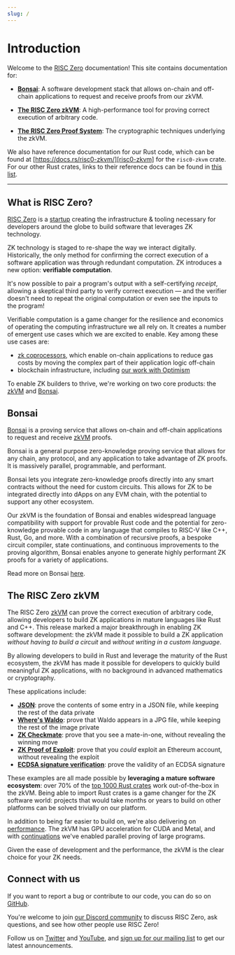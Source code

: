 ```yaml
---
slug: /
---
```


# Introduction

Welcome to the [RISC Zero] documentation! This site contains documentation for:

- **[Bonsai]**: A software development stack that allows on-chain and off-chain
  applications to request and receive proofs from our zkVM.

- **[The RISC Zero zkVM][zkVM]**: A high-performance tool for proving correct
  execution of arbitrary code.

- **[The RISC Zero Proof System][proof-system]**: The cryptographic techniques
  underlying the zkVM.

We also have reference documentation for our Rust code, which can be found at
[https://docs.rs/risc0-zkvm/][risc0-zkvm] for the `risc0-zkvm` crate. For our
other Rust crates, links to their reference docs can be found in [this
list][rust-libraries].

---

## What is RISC Zero?

[RISC Zero] is a [startup] creating the infrastructure & tooling necessary for
developers around the globe to build software that leverages ZK technology.

ZK technology is staged to re-shape the way we interact digitally. Historically,
the only method for confirming the correct execution of a software application
was through redundant computation. ZK introduces a new option: **verifiable
computation**.

It's now possible to pair a program's output with a self-certifying _receipt_,
allowing a skeptical third party to verify correct execution — and the verifier
doesn't need to repeat the original computation or even see the inputs to the
program!

Verifiable computation is a game changer for the resilience and economics of
operating the computing infrastructure we all rely on. It creates a number of
emergent use cases which we are excited to enable. Key among these use cases
are:

- [zk coprocessors], which enable on-chain applications to reduce gas costs by
  moving the complex part of their application logic off-chain
- blockchain infrastructure, including [our work with Optimism][optimism]

To enable ZK builders to thrive, we're working on two core products: the [zkVM]
and [Bonsai].

## Bonsai

[Bonsai] is a proving service that allows on-chain and off-chain applications to
request and receive [zkVM] proofs.

Bonsai is a general purpose zero-knowledge proving service that allows for any
chain, any protocol, and any application to take advantage of ZK proofs. It is
massively parallel, programmable, and performant.

Bonsai lets you integrate zero-knowledge proofs directly into any smart
contracts without the need for custom circuits. This allows for ZK to be
integrated directly into dApps on any EVM chain, with the potential to support
any other ecosystem.

Our zkVM is the foundation of Bonsai and enables widespread language
compatibility with support for provable Rust code and the potential for
zero-knowledge provable code in any language that compiles to RISC-V like C++,
Rust, Go, and more. With a combination of recursive proofs, a bespoke circuit
compiler, state continuations, and continuous improvements to the proving
algorithm, Bonsai enables anyone to generate highly performant ZK proofs for a
variety of applications.

Read more on Bonsai [here][Bonsai].

## The RISC Zero zkVM

The RISC Zero [zkVM] can prove the correct execution of arbitrary code, allowing
developers to build ZK applications in mature languages like Rust and C++. This
release marked a major breakthrough in enabling ZK software development: the
zkVM made it possible to build a ZK application _without having to build a
circuit_ and _without writing in a custom language_.

By allowing developers to build in Rust and leverage the maturity of the Rust
ecosystem, the zkVM has made it possible for developers to quickly build
meaningful ZK applications, with no background in advanced mathematics or
cryptography.

These applications include:

- **[JSON]**: prove the contents of some entry in a JSON file, while keeping the
  rest of the data private
- **[Where's Waldo][waldo]**: prove that Waldo appears in a JPG file, while
  keeping the rest of the image private
- **[ZK Checkmate][chess]**: prove that you see a mate-in-one, without revealing
  the winning move
- **[ZK Proof of Exploit][zkpoex]**: prove that you _could_ exploit an Ethereum
  account, without revealing the exploit
- **[ECDSA signature verification][ecdsa]**: prove the validity of an ECDSA
  signature

These examples are all made possible by **leveraging a mature software
ecosystem**: over 70% of the [top 1000 Rust crates][crate-validation] work
out-of-the-box in the zkVM. Being able to import Rust crates is a game changer
for the ZK software world: projects that would take months or years to build on
other platforms can be solved trivially on our platform.

In addition to being far easier to build on, we're also delivering on
[performance]. The zkVM has GPU acceleration for CUDA and Metal, and with
[continuations] we've enabled parallel proving of large programs.

Given the ease of development and the performance, the zkVM is the clear choice
for your ZK needs.

## Connect with us

If you want to report a bug or contribute to our code, you can do so on
[GitHub][risc0-repo].

You're welcome to join [our Discord community][discord] to discuss RISC Zero,
ask questions, and see how other people use RISC Zero!

Follow us on [Twitter] and [YouTube], and [sign up for our mailing
list][mailing-list] to get our latest announcements.

[Bonsai]: ./bonsai/bonsai-overview.md
[chess]: https://github.com/risc0/risc0/tree/release-0.20/examples/chess
[continuations]: https://www.risczero.com/news/continuations
[crate-validation]: https://reports.risczero.com/crates-validation
[discord]: https://discord.gg/risczero
[ecdsa]: https://github.com/risc0/risc0/tree/release-0.20/examples/ecdsa
[JSON]: https://github.com/risc0/risc0/tree/release-0.20/examples/json
[mailing-list]: https://fmree464va4.typeform.com/to/X3KJB85v
[optimism]: https://www.theblock.co/post/240929/optimism-zk-proof-proposals?utm_source=twitter&utm_medium=social
[performance]: ./zkvm/benchmarks.md
[proof-system]: /proof-system
[RISC Zero]: https://risczero.com
[risc0-repo]: https://github.com/risc0/risc0
[risc0-zkvm]: https://docs.rs/risc0-zkvm
[rust-libraries]: https://github.com/risc0/risc0#rust-libraries
[startup]: https://www.risczero.com/news/series-a
[twitter]: https://twitter.com/risczero
[waldo]: https://www.risczero.com/news/waldo
[YouTube]: https://www.youtube.com/@risczero
[zk coprocessors]: https://twitter.com/RiscZero/status/1677316664772132864
[zkpoex]: https://www.risczero.com/news/zkpoex
[zkVM]: ./zkvm/zkvm_overview.md
